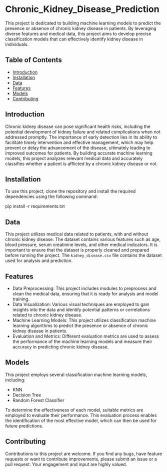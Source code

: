 # Chronic_Kidney_Disease_Prediction

This project is dedicated to building machine learning models to predict the presence or absence of chronic kidney disease in patients. By leveraging diverse features and medical data, this project aims to develop precise classification models that can effectively identify kidney disease in individuals.

## Table of Contents
- [Introduction](#introduction)
- [Installation](#installation)
- [Data](#data)
- [Features](#features)
- [Models](#models)
- [Contributing](#contributing)

## Introduction
Chronic kidney disease can pose significant health risks, including the potential development of kidney failure and related complications when not addressed promptly. The importance of early detection lies in its ability to facilitate timely intervention and effective management, which may help prevent or delay the advancement of the disease, ultimately leading to improved outcomes for patients. By building accurate machine learning models, this project analyzes relevant medical data and accurately classifies whether a patient is afflicted by a chronic kidney disease or not.

## Installation
To use this project, clone the repository and install the required dependencies using the following command:

pip install -r requirements.txt

## Data
This project utilizes medical data related to patients,  with and without chronic kidney disease. The dataset contains various features such as age, blood pressure, serum creatinine levels, and other medical indicators. It is important to ensure that the dataset is properly cleaned and prepared before running the project. The `kidney_disease.csv` file contains the dataset used for analysis and prediction.

## Features
- Data Preprocessing: This project includes modules to preprocess and clean the medical data, ensuring that it is ready for analysis and model training.
- Data Visualization: Various visual techniques are employed to gain insights into the data and identify potential patterns or correlations related to chronic kidney disease.
- Machine Learning Models: This project utilizes classification machine learning algorithms to predict the presence or absence of chronic kidney disease in patients.
- Evaluation and Metrics: Different evaluation metrics are used to assess the performance of the machine learning models and measure their accuracy in predicting chronic kidney disease.

## Models
This project employs several classification machine learning models, including:
- KNN
- Decision Tree
- Random Forest Classifier

To determine the effectiveness of each model, suitable metrics are employed to evaluate their performance. This evaluation process enables the identification of the most effective model, which can then be used for future predictions.

## Contributing
Contributions to this project are welcome. If you find any bugs, have feature requests or want to contribute improvements, please submit an issue or a pull request. Your engagement and input are highly valued.
